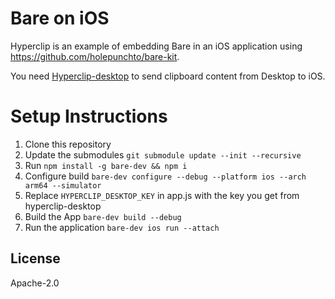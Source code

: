
# Bare on iOS  
  
Hyperclip is an example of embedding Bare in an iOS application using <https://github.com/holepunchto/bare-kit>.  
  
You need [Hyperclip-desktop](https://github.com/supersuryaansh/hyperclip-desktop) to send clipboard content from Desktop to iOS.  
  
# Setup Instructions  

 1. Clone this repository
 2. Update the submodules `git submodule update --init --recursive `
 2. Run `npm install -g bare-dev && npm i `
 3. Configure build `bare-dev configure --debug --platform ios --arch arm64 --simulator`
 4. Replace `HYPERCLIP_DESKTOP_KEY` in app.js with the key you get from hyperclip-desktop 
 5. Build the App `bare-dev build --debug` 
 6. Run the application `bare-dev ios run --attach`
## License  
  
Apache-2.0